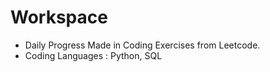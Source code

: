 # Workspace

- Daily Progress Made in Coding Exercises from Leetcode.
- Coding Languages : Python, SQL
